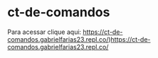 # ct-de-comandos
Para acessar clique aqui: https://ct-de-comandos.gabrielfarias23.repl.co/)https://ct-de-comandos.gabrielfarias23.repl.co/
